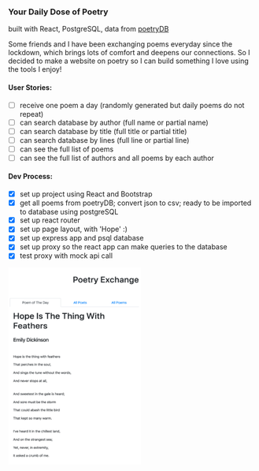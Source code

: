 ### Your Daily Dose of Poetry
built with React, PostgreSQL, data from [poetryDB](https://github.com/thundercomb/poetrydb/blob/master/README.md)

Some friends and I have been exchanging poems everyday since the lockdown, which brings lots of comfort and deepens our connections. So I decided to make a website on poetry so I can build something I love using the tools I enjoy! 

#### User Stories: 
- [ ] receive one poem a day (randomly generated but daily poems do not repeat)
- [ ] can search database by author (full name or partial name)
- [ ] can search database by title (full title or partial title)
- [ ] can search database by lines (full line or partial line)
- [ ] can see the full list of poems
- [ ] can see the full list of authors and all poems by each author

#### Dev Process: 

  - [x] set up project using React and Bootstrap
  - [x] get all poems from poetryDB; convert json to csv; ready to be imported to database using postgreSQL
  - [x] set up react router
  - [x] set up page layout, with 'Hope' :)
  - [x] set up express app and psql database
  - [x] set up proxy so the react app can make queries to the database
  - [x] test proxy with mock api call

<img src="./Frontend/take1.png" width=270 height=400>


